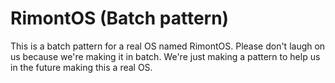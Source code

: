 # RimontOS (Batch pattern)
This is a batch pattern for a real OS named RimontOS. Please don't laugh on us because we're making it in batch. We're just making a pattern to help us in the future making this a real OS.
